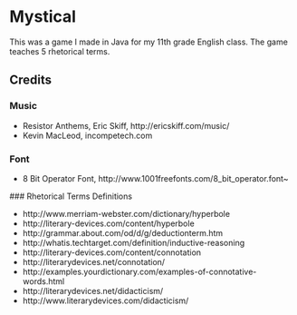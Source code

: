 # Mystical
This was a game I made in Java for my 11th grade English class. The game teaches 5 rhetorical terms.

## Credits

### Music

<ul>
<li>Resistor Anthems, Eric Skiff, http://ericskiff.com/music/</li>
<li>Kevin MacLeod, incompetech.com</li>
</ul>

### Font
<ul>
<li>8 Bit Operator Font, http://www.1001freefonts.com/8_bit_operator.font~</li>
</ul>
### Rhetorical Terms Definitions
<ul>
<li>http://www.merriam-webster.com/dictionary/hyperbole</li>
<li>http://literary-devices.com/content/hyperbole</li>
<li>http://grammar.about.com/od/d/g/deductionterm.htm</li>
<li>http://whatis.techtarget.com/definition/inductive-reasoning</li>
<li>http://literary-devices.com/content/connotation</li>
<li>http://literarydevices.net/connotation/</li>
<li>http://examples.yourdictionary.com/examples-of-connotative-words.html</li>
<li>http://literarydevices.net/didacticism/</li>
<li>http://www.literarydevices.com/didacticism/</li>
</ul>
